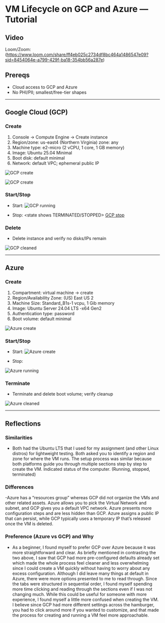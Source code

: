 # VM Lifecycle on GCP and Azure — Tutorial

## Video
Loom/Zoom: (https://www.loom.com/share/ff4eb025c2734df8bc464a1486547e09?sid=8454064e-a799-429f-ba18-354bb56a287e)

## Prereqs
- Cloud access to GCP and Azure
- No PHI/PII; smallest/free-tier shapes

---

## Google Cloud (GCP)
### Create
1. Console → Compute Engine → Create instance
2. Region/zone: us-east4 (Northern Virginia) zone: any
3. Machine type: e2-micro (2 vCPU, 1 core, 1 GB memory)
4. Image: Ubuntu 25.04 Minimal
5. Boot disk: default minimal
6. Network: default VPC; ephemeral public IP

![GCP create](images/gcp_create.png)

![GCP create](images/gcp_create_os.png)
### Start/Stop
- Start: 
![GCP running](images/gcp_running.png)

- Stop: <state shows TERMINATED/STOPPED>
[GCP stop](images/gcp_stopped.png)

### Delete
- Delete instance and verify no disks/IPs remain

![GCP cleaned](images/gcp_deleted.png)



---

## Azure
### Create
1. Compartment: virtual machine -> create 
2. Region/Availability Zone:  (US) East US 2
3. Machine Size: Standard_B1s-1 vcpu, 1 Gib memory
4. Image: Ubuntu Server 24.04 LTS -x64 Gen2
5. Authentication type: password
6. Boot volume: default minimal

![Azure create](images/azure_create_official.png)

### Start/Stop
- Start: <state shows RUNNING>
![Azure create](images/azure_running.png)

- Stop: <state shows STOPPED>


![Azure running](images/azure_sop.png)

### Terminate
- Terminate and delete boot volume; verify cleanup

![Azure cleaned](images/azure_deleted.png)

---
## Reflections
### Similarities
- Both had the Ubuntu LTS that I used for my assignment (and other Linux distros) for lightweight testing.
Both asked you to identify a region and zone for where the VM runs. 
The setup process was similar because both platforms guide you through multiple sections step by step to create the VM.
Indicated status of the computer. (Running, stopped, terminated)


### Differences
-Azure has a “resources group” whereas GCP did not organize the VMs and other related assets. 
Azure allows you to pick the Virtual Network and subnet, and GCP gives you a default VPC network. 
Azure presents more configuration steps and are less hidden than GCP.
Azure assigns a public IP that can persist, while GCP typically uses a temporary IP that’s released once the VM is deleted.


### Preference (Azure vs GCP) and Why
- As a beginner, I found myself to prefer GCP over Azure because it was more straightforward and clear. As briefly mentioned in contrasting the two above, I saw that GCP had more pre-configured defaults already set which made the whole process feel cleaner and less overwhelming since I could create a VM quickly without having to worry about any excess configuration. Although I did leave many things at default in Azure, there were more options presented to me to read through. Since the tabs were structured in sequential order, I found myself spending more time clicking and reading through the sections even if I was not changing much. While this could be useful for someone with more experience, I found myself a little more confused when creating the VM. I believe since GCP had more different settings across the hamburger, you had to click around more if you wanted to customize, and that made the process for creating and running a VM feel more approachable. 